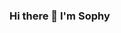 ### Hi there 👋 I'm Sophy

<!--
**0sophy1/0sophy1** is a ✨ _special_ ✨ repository because its `README.md` (this file) appears on your GitHub profile.

- :pencil: PhD Candidate, Physics, Seoul National University → Check my details [here](http://linkedin.com/in/karysshin)
- :writing_hand: Write on medium [(medium)](https://medium.com/@sophy.shin)
- :exclamation: Tensorflow Certified Developer, Qiskit Advocate 
